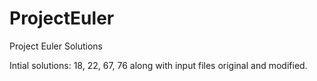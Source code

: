 # ProjectEuler
Project Euler Solutions

Intial solutions: 18, 22, 67, 76 along with input files original and modified.
